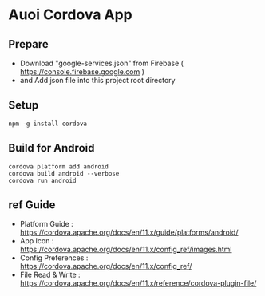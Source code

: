 # Auoi Cordova App

## Prepare
* Download "google-services.json" from Firebase ( https://console.firebase.google.com )
* and Add json file into this project root directory

## Setup
```
npm -g install cordova
```

## Build for Android
```
cordova platform add android
cordova build android --verbose
cordova run android
```

## ref Guide
* Platform Guide : https://cordova.apache.org/docs/en/11.x/guide/platforms/android/
* App Icon : https://cordova.apache.org/docs/en/11.x/config_ref/images.html
* Config Preferences : https://cordova.apache.org/docs/en/11.x/config_ref/
* File Read & Write : https://cordova.apache.org/docs/en/11.x/reference/cordova-plugin-file/
